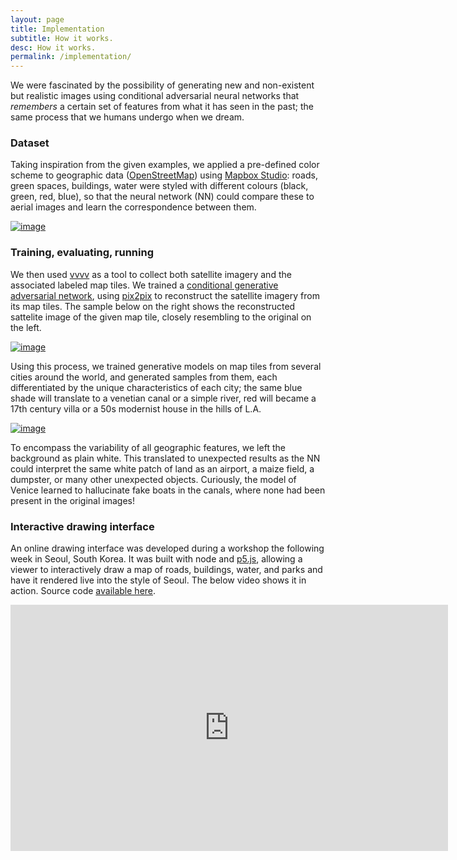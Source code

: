 ```yaml
---
layout: page
title: Implementation
subtitle: How it works.
desc: How it works.
permalink: /implementation/
---
```


We were fascinated by the possibility of generating new and non-existent but realistic images using conditional adversarial neural networks that *remembers* a certain set of features from what it has seen in the past; the same process that we humans undergo when we dream.

### Dataset
Taking inspiration from the given examples, we applied a pre-defined color scheme to geographic data ([OpenStreetMap](http://www.openstreetmap.org)) using [Mapbox Studio](https://www.mapbox.com): roads, green spaces, buildings, water were styled with different colours (black, green, red, blue), so that the neural network (NN) could compare these to aerial images and learn the correspondence between them.

<a href="{{ site.baseurl }}/assets/images/groundtruth_milan.jpg"><img src="{{ site.baseurl }}/assets/images/groundtruth_milan.jpg" alt="image" /></a>

### Training, evaluating, running
We then used [vvvv](https://vvvv.org) as a tool to collect both satellite imagery and the associated labeled map tiles. We trained a [conditional generative adversarial network](https://arxiv.org/pdf/1611.07004v1.pdf), using [pix2pix](https://github.com/phillipi/pix2pix) to reconstruct the satellite imagery from its map tiles. The sample below on the right shows the reconstructed sattelite image of the given map tile, closely resembling to the original on the left.

<div class="site-content-imgs">
<a href="{{ site.baseurl }}/assets/images/venice_evaluate_01.jpg"><img src="{{ site.baseurl }}/assets/images/venice_evaluate_01.jpg" alt="image" /></a>
</div>

Using this process, we trained generative models on map tiles from several cities around the world, and generated samples from them, each differentiated by the unique characteristics of each city; the same blue shade will translate to a venetian canal or a simple river, red will became a 17th century villa or a 50s modernist house in the hills of L.A.

<div class="site-content-imgs">
<a href="{{ site.baseurl }}/assets/images/invisible_cities_patchwork_02.jpg"><img src="{{ site.baseurl }}/assets/images/invisible_cities_patchwork_02.jpg" alt="image" /></a>
</div>

To encompass the variability of all geographic features, we left the background as plain white. This translated to unexpected results as the NN could interpret the same white patch of land as an airport, a maize field, a dumpster, or many other unexpected objects. Curiously, the model of Venice learned to hallucinate fake boats in the canals, where none had been present in the original images!

### Interactive drawing interface

An online drawing interface was developed during a workshop the following week in Seoul, South Korea. It was built with node and [p5.js](http://www.p5js.org), allowing a viewer to interactively draw a map of roads, buildings, water, and parks and have it rendered live into the style of Seoul. The below video shows it in action. Source code [available here](https://github.com/genekogan/InvisibleCities).

<center><iframe src="https://player.vimeo.com/video/194531286" width="700" height="394" frameborder="0" webkitallowfullscreen mozallowfullscreen allowfullscreen></iframe></center>
